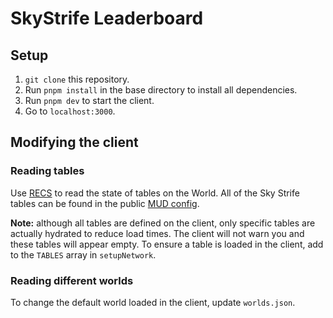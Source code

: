 # SkyStrife Leaderboard

## Setup

1. `git clone` this repository.
2. Run `pnpm install` in the base directory to install all dependencies.
3. Run `pnpm dev` to start the client.
4. Go to `localhost:3000`.

## Modifying the client

### Reading tables

Use [RECS](https://mud.dev/client-side) to read the state of tables on the World. All of the Sky Strife tables can be found in the public [MUD config](https://github.com/latticexyz/skystrife-leaderboard/blob/main/packages/contracts-skystrife/mud.config).

**Note:** although all tables are defined on the client, only specific tables are actually hydrated to reduce load times. The client will not warn you and these tables will appear empty. To ensure a table is loaded in the client, add to the `TABLES` array in `setupNetwork`.

### Reading different worlds

To change the default world loaded in the client, update `worlds.json`.
